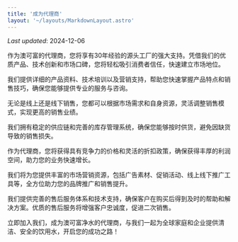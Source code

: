 ```yaml
---
title: '成为代理商'
layout: '~/layouts/MarkdownLayout.astro'
---
```


_Last updated_: 2024-12-06

作为澳可富的代理商，您将享有30年经验的源头工厂的强大支持。凭借我们的优质产品、技术创新和市场口碑，您将轻松吸引消费者信任，快速建立市场地位。

我们提供详细的产品资料、技术培训以及营销支持，帮助您快速掌握产品特点和销售技巧，确保您能够提供专业的服务与咨询。

无论是线上还是线下销售，您都可以根据市场需求和自身资源，灵活调整销售模式，实现更高的销售业绩。

我们拥有稳定的供应链和完善的库存管理系统，确保您能够按时供货，避免因缺货导致的销售损失。

作为代理商，您将获得具有竞争力的价格和灵活的折扣政策，确保获得丰厚的利润空间，助力您的业务快速增长。

我们将为您提供丰富的市场营销资源，包括广告素材、促销活动、线上线下推广工具等，全方位助力您的品牌推广和销售提升。

我们提供完善的售后服务体系和技术支持，确保客户在购买后得到及时的帮助和解决方案。优质的售后服务将增强客户忠诚度，促进二次销售。

立即加入我们，成为澳可富净水的代理商，与我们一起为全球家庭和企业提供清洁、安全的饮用水，开启您的成功之路！

